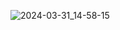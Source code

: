 ![2024-03-31_14-58-15](https://github.com/kiwirevol/Docker/assets/151555078/ee54491a-ee52-45db-95ca-cb85384831a7)
